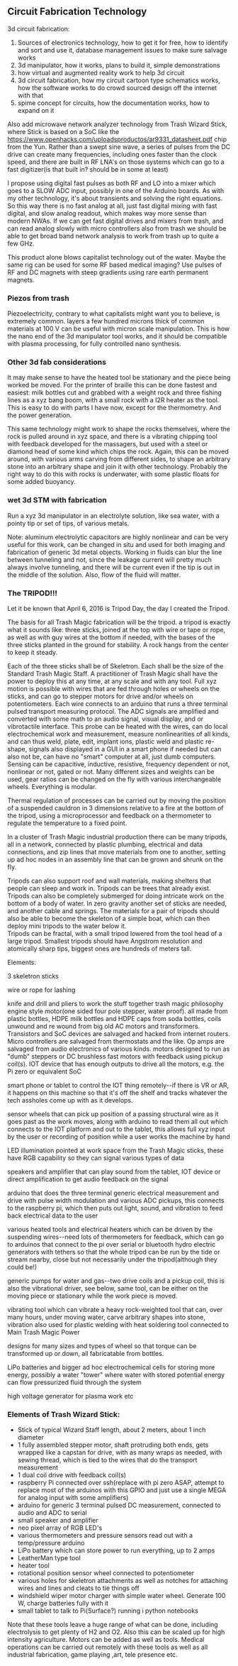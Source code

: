 ## Circuit Fabrication Technology

3d circuit fabrication:

1. Sources of electronics technology, how to get it for free, how to identify and sort and use it, database management issues to make sure salvage works
2. 3d manipulator, how it works, plans to build it, simple demonstrations
3. how virtual and augmented reality work to help 3d circuit 
4. 3d circuit fabrication, how my circuit cartoon type schematics works, how the software works to do crowd sourced design off the internet with that
5. spime concept for circuits, how the documentation works, how to expand on it


Also add microwave network analyzer technology from Trash Wizard Stick, where Stick is based on a SoC like the https://www.openhacks.com/uploadsproductos/ar9331_datasheet.pdf chip from the Yun.  Rather than a swept sine wave, a series of pulses from the DC drive can create many frequencies, including ones faster than the clock speed, and there are built in RF LNA's on those systems which can go to a fast digitizer(is that built in? should be in some at least)

I propose using digital fast pulses as both RF and LO into a mixer which goes to a SLOW ADC input, possibly in one of the Arduino boards. As with my other technology, it's about transients and solving the right equations.  So this way there is no fast analog at all, just fast digital mixing with fast digital, and slow analog readout, which makes way more sense than modern NWAs.  If we can get fast digital drives and mixers from trash, and can read analog slowly with micro controllers also from trash we should be able to get broad band network analysis to work from trash up to quite a few GHz.  

This product alone blows capitalist technology out of the water.  Maybe the same rig can be used for some RF based medical imaging?  Use pulses of RF and DC magnets with steep gradients using rare earth permanent magnets.  

### Piezos from trash

Piezoelectricity, contrary to what capitalists might want you to believe, is extremely common.  layers a few hundred microns thick of common materials at 100 V can be useful with micron scale manipulation.  This is how the nano end of the 3d manipulator tool works, and it should be compatible with plasma processing, for fully controlled nano synthesis.  

### Other 3d fab considerations

It may make sense to have the heated tool be stationary and the piece being worked be moved.  For the printer of braille this can be done fastest and easiest: milk bottles cut and grabbed with a weight rock and three fishing lines as a xyz bang boom, with a small rock with a I2R heater as the tool.  This is easy to do with parts I have now, except for the thermometry.  And the power generation.  

This same technology might work to shape the rocks themselves, where the rock is pulled around in xyz space, and there is a vibrating chipping tool with feedback developed for the massagers, but used with a steel or diamond head  of some kind which chips the rock.  Again, this can be moved around, with various arms carving from different sides, to shape an arbitrary stone into an arbitrary shape and join it with other technology.  Probably the right way to do this with rocks is underwater, with some plastic floats for some added buoyancy.  

### wet 3d STM with fabrication

Run a xyz 3d manipulator in an electrolyte solution, like sea water, with a pointy tip or set of tips, of various metals.

Note: aluminum electrolytic capacitors are highly nonlinear and can be very useful for this work, can be changed in situ and used for both imaging and fabrication of generic 3d metal objects.  Working in fluids can blur the line between tunneling and not, since the leakage current will pretty much always involve tunneling, and there will be current even if the tip is out in the middle of the solution. Also, flow of the fluid will matter.  



### The TRIPOD!!!

Let it be known that April 6, 2016 is Tripod Day, the day I created the Tripod.

The basis for all Trash Magic fabrication will be the tripod.  a tripod is exactly what it sounds like: three sticks, joined at the top with wire or tape or rope, as well as with guy wires at the bottom if needed, with the bases of the three sticks planted in the ground for stability.  A rock hangs from the center to keep it steady.  

Each of the three sticks shall be of Skeletron.  Each shall be the size of the Standard Trash Magic Staff.  A practitioner of Trash Magic shall have the power to deploy this at any time, at any scale and with any tool.   Full xyz motion is possible with wires that are fed through holes or wheels on the sticks, and can go to stepper motors for drive and/or wheels on potentiometers.  Each wire connects to an arduino that runs a three terminal pulsed transport measuring protocol.  The ADC signals are amplified and converted with some math to an audio signal, visual display, and or vibrotactile interface.
This probe can be heated with the wires, can do local electrochemical work and measurement, measure nonlinearities of all kinds, and can thus weld, plate, edit, implant ions, plastic weld and plastic re-shape, signals also displayed in a GUI in a smart phone if needed but can also not be, can have no "smart" computer at all, just dumb computers.  Sensing can be capacitive, inductive, resistive, frequency dependent or not, nonlinear or not, gated or not.  Many different sizes and weights can be used, gear ratios can be changed on the fly with various interchangeable wheels.  Everything is modular.  

Thermal regulation of processes can be carried out by moving the position of a suspended cauldron in 3 dimensions relative to a fire at the bottom of the tripod, using a microprocessor and feedback on a thermometer to regulate the temperature to a fixed point.  

In a cluster of Trash Magic industrial production there can be many tripods, all in a network, connected by plastic plumbing, electrical and data connections, and zip lines that move materials from one to another, setting up ad hoc nodes in an assembly line that can be grown and shrunk on the fly.  

Tripods can also support roof and wall materials, making shelters that people can sleep and work in.  Tripods can be trees that already exist.  Tripods can also be completely submerged for doing intricate work on the bottom of a body of water.  In zero gravity another set of sticks are needed, and another cable and springs.  The materials for a pair of tripods should also be able to become the skeleton of a simple boat, which can then deploy mini tripods to the water below it.  
Tripods can be fractal, with a small tripod lowered from the tool head of a large tripod.  Smallest tripods should have Angstrom resolution and atomically sharp tips, biggest ones are hundreds of meters tall.  

Elements:

3 skeletron sticks

wire or rope for lashing

knife and drill and pliers to work the stuff together
trash magic philosophy engine style motor(one sided four pole stepper, water proof). all made from plastic bottles, HDPE milk bottles and HDPE caps from soda bottles, coils unwound and re wound from big old AC motors and transformers.  Transistors and SoC devices are salvaged and hacked from internet routers.  Micro controllers are salvaged from thermostats and the like.  Op amps are salvaged from audio electronics of various kinds.  motors designed to run as "dumb" steppers or DC brushless fast motors with feedback using pickup coil(s).
IOT device that has enough outputs to drive all the motors, e.g. the Pi zero or equivalent SoC

smart phone or tablet to control the IOT thing remotely--if there is VR or AR, it happens on this machine so that it's off the shelf and tracks whatever the tech assholes come up with as it develops.

sensor wheels that can pick up position of a passing structural wire as it goes past as the work moves, along with arduino to read them all out which connects to the IOT platform and out to the tablet, this allows full xyz input by the user or recording of position while a user works the machine by hand

LED illumination pointed at work space from the Trash Magic sticks, these have RGB capability so they can signal various types of data

speakers and amplifier that can play sound from the tablet, IOT device or direct amplification to get audio feedback on the signal

arduino that does the three terminal generic electrical measurement and drive with pulse width modulation and various ADC pickups, this connects to the raspberry pi, which then puts out light, sound, and vibration to feed back electrical data to the user

various heated tools and electrical heaters which can be driven by the suspending wires--need lots of thermometers for feedback, which can go to arduinos that connect to the pi over serial or bluetooth
hydro electric generators with tethers so that the whole tripod can be run by the tide or stream nearby, close but not necessarily under the tripod(although they could be!)

generic pumps for water and gas--two drive coils and a pickup coil, this is also the vibrational driver, see below, same tool, can be either on the moving piece or stationary while the work piece is moved.

vibrating tool which can vibrate a heavy rock-weighted tool that can, over many hours, under moving water, carve arbitrary shapes into stone, vibration also used for plastic welding with heat
soldering tool connected to Main Trash Magic Power

designs for many sizes and types of wheel so that torque can be transformed up or down, all fabricatable from bottles.  

LiPo batteries and bigger ad hoc electrochemical cells for storing more energy, possibly a water "tower" where water with stored potential energy can flow pressurized fluid through the system

high voltage generator for plasma work etc

### Elements of Trash Wizard Stick:


* Stick of typical Wizard Staff length, about 2 meters, about 1 inch diameter
* 1 fully assembled stepper motor, shaft protruding both ends, gets wrapped like a capstan for drive, with as many wraps as needed, with sewing thread, which is tied to the wires that do the transport measurement
* 1 dual coil drive with feedback coil(s)
* raspberry Pi connected over ssh(replace with pi zero ASAP, attempt to replace most of the arduinos with this GPIO and just use a single MEGA for analog input with some amplifiers)
* arduino for generic 3 terminal pulsed DC measurement, connected to audio and ADC to serial
* small speaker and amplifier
* neo pixel array of RGB LED's
* various thermometers and pressure sensors read out with a temp/pressure arduino
* LiPo battery which can store power to run everything, up to 2 amps
* LeatherMan type tool
* heater tool
* rotational position sensor wheel connected to potentiometer
* various holes for skeletron attachments as well as notches for attaching wires and lines and cleats to tie things off 
* windshield wiper motor charger with simple water wheel.  Generate 100 W, charge batteries fully with it
* small tablet to talk to Pi(Surface?) running i python notebooks


Note that these tools leave a huge range of what can be done, including electrolysis to get plenty of H2 and O2.  Also this can be scaled up for high intensity agriculture.  Motors can be added as well as tools.  Medical operations can be carried out remotely with these tools as well as all industrial fabrication, game playing ,art, tele presence etc.  

